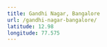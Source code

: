 ```yaml
---
title: Gandhi Nagar, Bangalore
url: /gandhi-nagar-bangalore/
latitude: 12.98
longitude: 77.575
---
```

